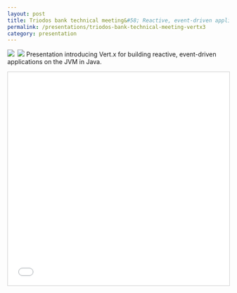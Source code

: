 ```yaml
---
layout: post
title: Triodos bank technical meeting&#58; Reactive, event-driven applications with Vert.x
permalink: /presentations/triodos-bank-technical-meeting-vertx3
category: presentation
---
```

<a href="{{site.url}}/presentations/vertx-intro/"><img style="float:left; margin-right: 0.5em;" src="{{site.url}}/img/presentation.svg"/></a>
<a href="https://github.com/erwindeg/vertx3-whatsnew"><img src="{{site.url}}/img/github.svg"/></a>
Presentation introducing Vert.x for building reactive, event-driven applications on the JVM in Java.

<iframe class="centerembed" src="{{site.url}}/presentations/vertx-intro" width="595" height="485" frameborder="0" marginwidth="0" marginheight="0" scrolling="no" style="border:1px solid #CCC; border-width:1px; margin-bottom:5px; max-width: 100%;" allowfullscreen> </iframe> 